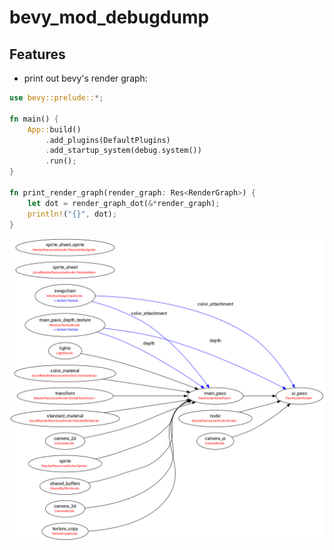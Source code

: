 # bevy_mod_debugdump

## Features
- print out bevy's render graph:
```rust
use bevy::prelude::*;

fn main() {
    App::build()
        .add_plugins(DefaultPlugins)
        .add_startup_system(debug.system())
        .run();
}

fn print_render_graph(render_graph: Res<RenderGraph>) {
    let dot = render_graph_dot(&*render_graph);
    println!("{}", dot);
}
```

![bevy's render graph](docs/render_graph.png)